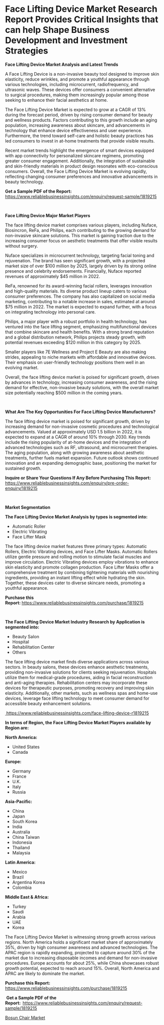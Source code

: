 <p><h1>Face Lifting Device Market Research Report Provides Critical Insights that can help Shape Business Development and Investment Strategies</h1></p><p><strong>Face Lifting Device Market Analysis and Latest Trends</strong></p>
<p><p>A Face Lifting Device is a non-invasive beauty tool designed to improve skin elasticity, reduce wrinkles, and promote a youthful appearance through various technologies, including microcurrent, radiofrequency, and ultrasonic waves. These devices offer consumers a convenient alternative to surgical procedures, making them increasingly popular among those seeking to enhance their facial aesthetics at home.</p><p>The Face Lifting Device Market is expected to grow at a CAGR of 13% during the forecast period, driven by rising consumer demand for beauty and wellness products. Factors contributing to this growth include an aging population, increasing awareness about skincare, and advancements in technology that enhance device effectiveness and user experience. Furthermore, the trend toward self-care and holistic beauty practices has led consumers to invest in at-home treatments that provide visible results.</p><p>Recent market trends highlight the emergence of smart devices equipped with app connectivity for personalized skincare regimens, promoting greater consumer engagement. Additionally, the integration of sustainable and skin-friendly materials in product design resonates with eco-conscious consumers. Overall, the Face Lifting Device Market is evolving rapidly, reflecting changing consumer preferences and innovative advancements in beauty technology.</p></p>
<p><strong>Get a Sample PDF of the Report:&nbsp;</strong> <a href="https://www.reliablebusinessinsights.com/enquiry/request-sample/1819215?utm_campaign=3259&utm_medium=2&utm_source=Github&utm_content=ia&utm_term=04042025&utm_id=face-lifting-device">https://www.reliablebusinessinsights.com/enquiry/request-sample/1819215</a></p>
<p>&nbsp;</p>
<p><strong>Face Lifting Device Major Market Players</strong></p>
<p><p>The face lifting device market comprises various players, including Nuface, Biosincron, ReFa, and Philips, each contributing to the growing demand for non-invasive skincare solutions. This market is gaining traction due to the increasing consumer focus on aesthetic treatments that offer visible results without surgery.</p><p>Nuface specializes in microcurrent technology, targeting facial toning and rejuvenation. The brand has seen significant growth, with a projected market size of over $100 million by 2025, largely driven by its strong online presence and celebrity endorsements. Financially, Nuface reported revenues of approximately $45 million in 2022.</p><p>ReFa, renowned for its award-winning facial rollers, leverages innovation and high-quality materials. Its diverse product lineup caters to various consumer preferences. The company has also capitalized on social media marketing, contributing to a notable increase in sales, estimated at around $75 million in 2022. The market is expected to expand further, with a focus on integrating technology into personal care.</p><p>Philips, a major player with a robust portfolio in health technology, has ventured into the face lifting segment, emphasizing multifunctional devices that combine skincare and health benefits. With a strong brand reputation and a global distribution network, Philips projects steady growth, with potential revenues exceeding $120 million in this category by 2025.</p><p>Smaller players like 7E Wellness and Project E Beauty are also making strides, appealing to niche markets with affordable and innovative devices. Their emphasis on user-friendly technology positions them well in an evolving market.</p><p>Overall, the face lifting device market is poised for significant growth, driven by advances in technology, increasing consumer awareness, and the rising demand for effective, non-invasive beauty solutions, with the overall market size potentially reaching $500 million in the coming years.</p></p>
<p>&nbsp;</p>
<p><strong>What Are The Key Opportunities For Face Lifting Device Manufacturers?</strong></p>
<p><p>The face lifting device market is poised for significant growth, driven by increasing demand for non-invasive cosmetic procedures and technological advancements. Valued at approximately USD 1.5 billion in 2022, it is expected to expand at a CAGR of around 10% through 2030. Key trends include the rising popularity of at-home devices and the integration of advanced technologies such as RF, ultrasound, and microcurrent therapies. The aging population, along with growing awareness about aesthetic treatments, further fuels market expansion. Future outlook shows continued innovation and an expanding demographic base, positioning the market for sustained growth.</p></p>
<p><strong>Inquire or Share Your Questions If Any Before Purchasing This Report:</strong> <a href="https://www.reliablebusinessinsights.com/enquiry/pre-order-enquiry/1819215?utm_campaign=3259&utm_medium=2&utm_source=Github&utm_content=ia&utm_term=04042025&utm_id=face-lifting-device">https://www.reliablebusinessinsights.com/enquiry/pre-order-enquiry/1819215</a></p>
<p>&nbsp;</p>
<p><strong>Market Segmentation</strong></p>
<p><strong>The Face Lifting Device Market Analysis by types is segmented into:</strong></p>
<p><ul><li>Automatic Roller</li><li>Electric Vibrating</li><li>Face Lifter Mask</li></ul></p>
<p><p>The face lifting device market features three primary types: Automatic Rollers, Electric Vibrating devices, and Face Lifter Masks. Automatic Rollers utilize gentle pressure and rolling motion to stimulate facial muscles and improve circulation. Electric Vibrating devices employ vibrations to enhance skin elasticity and promote collagen production. Face Lifter Masks offer a comprehensive treatment by combining tightening materials with nourishing ingredients, providing an instant lifting effect while hydrating the skin. Together, these devices cater to diverse skincare needs, promoting a youthful appearance.</p></p>
<p><strong>Purchase this Report:&nbsp;</strong><a href="https://www.reliablebusinessinsights.com/purchase/1819215?utm_campaign=3259&utm_medium=2&utm_source=Github&utm_content=ia&utm_term=04042025&utm_id=face-lifting-device">https://www.reliablebusinessinsights.com/purchase/1819215</a></p>
<p>&nbsp;</p>
<p><strong>The Face Lifting Device Market Industry Research by Application is segmented into:</strong></p>
<p><ul><li>Beauty Salon</li><li>Hospital</li><li>Rehabilitation Center</li><li>Others</li></ul></p>
<p><p>The face lifting device market finds diverse applications across various sectors. In beauty salons, these devices enhance aesthetic treatments, providing non-invasive solutions for clients seeking rejuvenation. Hospitals utilize them for medical-grade procedures, aiding in facial reconstruction and anti-aging therapies. Rehabilitation centers may incorporate these devices for therapeutic purposes, promoting recovery and improving skin elasticity. Additionally, other markets, such as wellness spas and home-use devices, leverage face lifting technology to meet consumer demand for accessible beauty enhancement solutions.</p></p>
<p><a href="https://www.reliablebusinessinsights.com/face-lifting-device-r1819215?utm_campaign=3259&utm_medium=2&utm_source=Github&utm_content=ia&utm_term=04042025&utm_id=face-lifting-device">&nbsp;https://www.reliablebusinessinsights.com/face-lifting-device-r1819215</a></p>
<p><strong>In terms of Region, the Face Lifting Device Market Players available by Region are:</strong></p>
<p>
    <p> <strong> North America: </strong>
        <ul>
            <li>United States</li>
            <li>Canada</li>
        </ul>
        </p> 
    <p> <strong> Europe: </strong>
        <ul>
            <li>Germany</li>
            <li>France</li>
            <li>U.K.</li>
            <li>Italy</li>
            <li>Russia</li>
        </ul>
        </p> 
    <p> <strong> Asia-Pacific: </strong>
        <ul>
            <li>China</li>
            <li>Japan</li>
            <li>South Korea</li>
            <li>India</li>
            <li>Australia</li>
            <li>China Taiwan</li>
            <li>Indonesia</li>
            <li>Thailand</li>
            <li>Malaysia</li>
        </ul>
        </p> 
    <p> <strong> Latin America: </strong>
        <ul>
            <li>Mexico</li>
            <li>Brazil</li>
            <li>Argentina Korea</li>
            <li>Colombia</li>
        </ul>
        </p> 
    <p> <strong> Middle East & Africa: </strong>
        <ul>
            <li>Turkey</li>
            <li>Saudi</li>
            <li>Arabia</li>
            <li>UAE</li>
            <li>Korea</li>
        </ul>
    </p>
    </p>
<p><p>The Face Lifting Device Market is witnessing strong growth across various regions. North America holds a significant market share of approximately 35%, driven by high consumer awareness and advanced technologies. The APAC region is rapidly expanding, projected to capture around 30% of the market due to increasing disposable incomes and demand for non-invasive procedures. Europe accounts for about 25%, while China showcases robust growth potential, expected to reach around 15%. Overall, North America and APAC are likely to dominate the market.</p></p>
<p><strong>Purchase this Report: </strong><a href="https://www.reliablebusinessinsights.com/purchase/1819215?utm_campaign=3259&utm_medium=2&utm_source=Github&utm_content=ia&utm_term=04042025&utm_id=face-lifting-device">https://www.reliablebusinessinsights.com/purchase/1819215</a></p>
<p>&nbsp;<strong>Get a Sample PDF of the Report:&nbsp;&nbsp;</strong><a href="https://www.reliablebusinessinsights.com/enquiry/request-sample/1819215?utm_campaign=3259&utm_medium=2&utm_source=Github&utm_content=ia&utm_term=04042025&utm_id=face-lifting-device">https://www.reliablebusinessinsights.com/enquiry/request-sample/1819215</a></p>
<p><strong></strong></p>
<p><p><a href="https://github.com/vassihucz/Market-Research-Report-List-1/blob/main/bosun-chair-market.md?utm_campaign=3259&utm_medium=2&utm_source=Github&utm_content=ia&utm_term=04042025&utm_id=face-lifting-device">Bosun Chair Market</a></p></p>